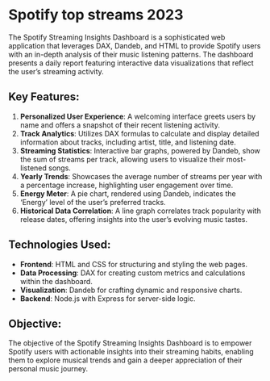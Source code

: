 # Spotify top streams 2023


The Spotify Streaming Insights Dashboard is a sophisticated web application that leverages DAX, Dandeb, and HTML to provide Spotify users with an in-depth analysis of their music listening patterns. The dashboard presents a daily report featuring interactive data visualizations that reflect the user’s streaming activity.

## Key Features:

1. **Personalized User Experience**: A welcoming interface greets users by name and offers a snapshot of their recent listening activity.
2. **Track Analytics**: Utilizes DAX formulas to calculate and display detailed information about tracks, including artist, title, and listening date.
3. **Streaming Statistics**: Interactive bar graphs, powered by Dandeb, show the sum of streams per track, allowing users to visualize their most-listened songs.
4. **Yearly Trends**: Showcases the average number of streams per year with a percentage increase, highlighting user engagement over time.
5. **Energy Meter**: A pie chart, rendered using Dandeb, indicates the ‘Energy’ level of the user’s preferred tracks.
6. **Historical Data Correlation**: A line graph correlates track popularity with release dates, offering insights into the user’s evolving music tastes.

## Technologies Used:

- **Frontend**: HTML and CSS for structuring and styling the web pages.
- **Data Processing**: DAX for creating custom metrics and calculations within the dashboard.
- **Visualization**: Dandeb for crafting dynamic and responsive charts.
- **Backend**: Node.js with Express for server-side logic.
  

## Objective:

The objective of the Spotify Streaming Insights Dashboard is to empower Spotify users with actionable insights into their streaming habits, enabling them to explore musical trends and gain a deeper appreciation of their personal music journey.
